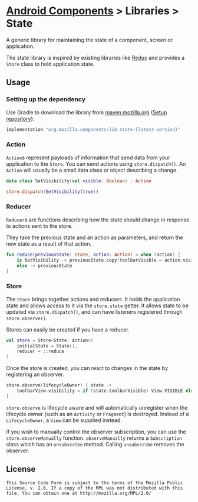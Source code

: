 # [Android Components](../../../README.md) > Libraries > State

A generic library for maintaining the state of a component, screen or application.

The state library is inspired by existing libraries like [Redux](https://redux.js.org/) and provides a `Store` class to hold application state.

## Usage

### Setting up the dependency

Use Gradle to download the library from [maven.mozilla.org](https://maven.mozilla.org/) ([Setup repository](../../../README.md#maven-repository)):

```Groovy
implementation "org.mozilla.components:lib-state:{latest-version}"
```

### Action

`Action`s represent payloads of information that send data from your application to the `Store`. You can send actions using `store.dispatch()`. An `Action` will usually be a small data class or object describing a change.

```Kotlin
data class SetVisibility(val visible: Boolean) : Action

store.dispatch(SetVisibility(true))
```

### Reducer

`Reducer`s are functions describing how the state should change in response to actions sent to the store.

They take the previous state and an action as parameters, and return the new state as a result of that action.

```Kotlin
fun reduce(previousState: State, action: Action) = when (action) {
    is SetVisibility -> previousState.copy(toolbarVisible = action.visible)
    else -> previousState
}
```

### Store

The `Store` brings together actions and reducers. It holds the application state and allows access to it via the `store.state` getter. It allows state to be updated via `store.dispatch()`, and can have listeners registered through `store.observe()`.

Stores can easily be created if you have a reducer.

```Kotlin
val store = Store<State, Action>(
    initialState = State(),
    reducer = ::reduce
)
```

Once the store is created, you can react to changes in the state by registering an observer.

```Kotlin
store.observe(lifecycleOwner) { state ->
    toolbarView.visibility = if (state.toolbarVisible) View.VISIBLE else View.GONE
}
```

`store.observe` is lifecycle aware and will automatically unregister when the lifecycle owner (such as an `Activity` or `Fragment`) is destroyed. Instead of a `LifecycleOwner`, a `View` can be supplied instead.

If you wish to manually control the observer subscription, you can use the `store.observeManually` function. `observeManually` returns a `Subscription` class which has an `unsubscribe` method. Calling `unsubscribe` removes the observer.

## License

    This Source Code Form is subject to the terms of the Mozilla Public
    License, v. 2.0. If a copy of the MPL was not distributed with this
    file, You can obtain one at http://mozilla.org/MPL/2.0/
